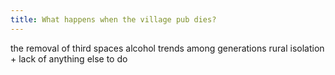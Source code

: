 ```yaml
---
title: What happens when the village pub dies?
---
```


the removal of third spaces
alcohol trends among generations
rural isolation + lack of anything else to do
